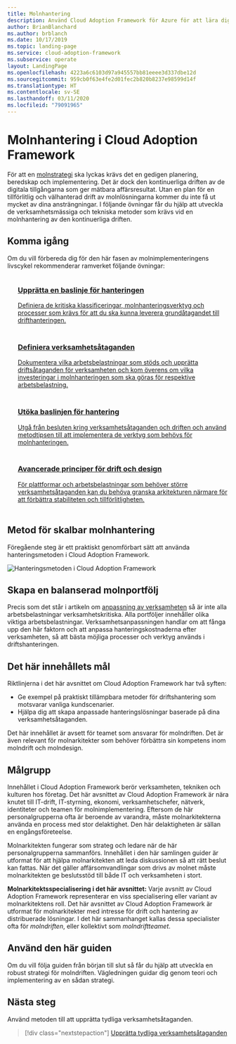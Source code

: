 ```yaml
---
title: Molnhantering
description: Använd Cloud Adoption Framework för Azure för att lära dig hur du utvecklar de verksamhetsmetoder och tekniska metoder som du behöver för effektiv molnhantering.
author: BrianBlanchard
ms.author: brblanch
ms.date: 10/17/2019
ms.topic: landing-page
ms.service: cloud-adoption-framework
ms.subservice: operate
layout: LandingPage
ms.openlocfilehash: 4223a6c6103d97a945557bb81eeee3d337dbe12d
ms.sourcegitcommit: 959cb0f63e4fe2d01fec2b820b8237e98599d14f
ms.translationtype: HT
ms.contentlocale: sv-SE
ms.lasthandoff: 03/11/2020
ms.locfileid: "79091965"
---
```

# <a name="cloud-management-in-the-cloud-adoption-framework"></a>Molnhantering i Cloud Adoption Framework

För att en [molnstrategi](../strategy/index.md) ska lyckas krävs det en gedigen planering, beredskap och implementering. Det är dock den kontinuerliga driften av de digitala tillgångarna som ger mätbara affärsresultat. Utan en plan för en tillförlitlig och välhanterad drift av molnlösningarna kommer du inte få ut mycket av dina ansträngningar. I följande övningar får du hjälp att utveckla de verksamhetsmässiga och tekniska metoder som krävs vid en molnhantering av den kontinuerliga driften.

## <a name="getting-started"></a>Komma igång

Om du vill förbereda dig för den här fasen av molnimplementeringens livscykel rekommenderar ramverket följande övningar:

<!-- markdownlint-disable MD033 -->
<ul class="panelContent cardsF">
    <li style="display: flex; flex-direction: column;">
        <a href="./azure-management-guide/index.md">
            <div class="cardSize">
                <div class="cardPadding" style="padding-bottom:10px;">
                    <div class="card" style="padding-bottom:10px;">
                        <div class="cardImageOuter">
                            <div class="cardImage">
                                <img alt="" src="../_images/icons/1.png" data-linktype="external">
                            </div>
                        </div>
                        <div class="cardText" style="padding-left:0px;">
                            <h3>Upprätta en baslinje för hanteringen</h3>
Definiera de kritiska klassificeringar, molnhanteringsverktyg och processer som krävs för att du ska kunna leverera grundåtagandet till drifthanteringen.
                        </div>
                    </div>
                </div>
            </div>
        </a>
    </li>
    <li style="display: flex; flex-direction: column;">
        <a href="./considerations/business-alignment.md">
            <div class="cardSize">
                <div class="cardPadding" style="padding-bottom:10px;">
                    <div class="card" style="padding-bottom:10px;">
                        <div class="cardImageOuter">
                            <div class="cardImage">
                                <img alt="" src="../_images/icons/2.png" data-linktype="external">
                            </div>
                        </div>
                        <div class="cardText" style="padding-left:0px;">
                            <h3>Definiera verksamhetsåtaganden</h3>
Dokumentera vilka arbetsbelastningar som stöds och upprätta driftsåtaganden för verksamheten och kom överens om vilka investeringar i molnhanteringen som ska göras för respektive arbetsbelastning.
                        </div>
                    </div>
                </div>
            </div>
        </a>
    </li>
    <li style="display: flex; flex-direction: column;">
        <a href="./best-practices.md">
            <div class="cardSize">
                <div class="cardPadding" style="padding-bottom:10px;">
                    <div class="card" style="padding-bottom:10px;">
                        <div class="cardImageOuter">
                            <div class="cardImage">
                                <img alt="" src="../_images/icons/3.png" data-linktype="external">
                            </div>
                        </div>
                        <div class="cardText" style="padding-left:0px;">
                            <h3>Utöka baslinjen för hantering</h3>
Utgå från besluten kring verksamhetsåtaganden och driften och använd metodtipsen till att implementera de verktyg som behövs för molnhanteringen.
                        </div>
                    </div>
                </div>
            </div>
        </a>
    </li>
    <li style="display: flex; flex-direction: column;">
        <a href="./design-principles.md">
            <div class="cardSize">
                <div class="cardPadding" style="padding-bottom:10px;">
                    <div class="card" style="padding-bottom:10px;">
                        <div class="cardImageOuter">
                            <div class="cardImage">
                                <img alt="" src="../_images/icons/4.png" data-linktype="external">
                            </div>
                        </div>
                        <div class="cardText" style="padding-left:0px;">
                            <h3>Avancerade principer för drift och design</h3>
För plattformar och arbetsbelastningar som behöver större verksamhetsåtaganden kan du behöva granska arkitekturen närmare för att förbättra stabiliteten och tillförlitligheten.
                        </div>
                    </div>
                </div>
            </div>
        </a>
    </li>
</ul>
<!-- markdownlint-enable MD033 -->

## <a name="scalable-cloud-management-methodology"></a>Metod för skalbar molnhantering

Föregående steg är ett praktiskt genomförbart sätt att använda hanteringsmetoden i Cloud Adoption Framework.

![Hanteringsmetoden i Cloud Adoption Framework](../_images/manage/caf-manage.png)

## <a name="create-a-balanced-cloud-portfolio"></a>Skapa en balanserad molnportfölj

Precis som det står i artikeln om [anpassning av verksamheten](./considerations/business-alignment.md) så är inte alla arbetsbelastningar verksamhetskritiska. Alla portföljer innehåller olika viktiga arbetsbelastningar. Verksamhetsanpassningen handlar om att fånga upp den här faktorn och att anpassa hanteringskostnaderna efter verksamheten, så att bästa möjliga processer och verktyg används i driftshanteringen.

## <a name="objective-of-this-content"></a>Det här innehållets mål

Riktlinjerna i det här avsnittet om Cloud Adoption Framework har två syften:

- Ge exempel på praktiskt tillämpbara metoder för driftshantering som motsvarar vanliga kundscenarier.
- Hjälpa dig att skapa anpassade hanteringslösningar baserade på dina verksamhetsåtaganden.

Det här innehållet är avsett för teamet som ansvarar för molndriften. Det är även relevant för molnarkitekter som behöver förbättra sin kompetens inom molndrift och molndesign.

## <a name="intended-audience"></a>Målgrupp

Innehållet i Cloud Adoption Framework berör verksamheten, tekniken och kulturen hos företag. Det här avsnittet av Cloud Adoption Framework är nära knutet till IT-drift, IT-styrning, ekonomi, verksamhetschefer, nätverk, identiteter och teamen för molnimplementering. Eftersom de här personalgrupperna ofta är beroende av varandra, måste molnarkitekterna använda en process med stor delaktighet. Den här delaktigheten är sällan en engångsföreteelse.

Molnarkitekten fungerar som strateg och ledare när de här personalgrupperna sammanförs. Innehållet i den här samlingen guider är utformat för att hjälpa molnarkitekten att leda diskussionen så att rätt beslut kan fattas. När det gäller affärsomvandlingar som drivs av molnet måste molnarkitekten ge beslutsstöd till både IT och verksamheten i stort.

**Molnarkitektsspecialisering i det här avsnittet:** Varje avsnitt av Cloud Adoption Framework representerar en viss specialisering eller variant av molnarkitektens roll. Det här avsnittet av Cloud Adoption Framework är utformat för molnarkitekter med intresse för drift och hantering av distribuerade lösningar. I det här sammanhanget kallas dessa specialister ofta för *molndriften*, eller kollektivt som *molndriftteamet*.

## <a name="use-this-guide"></a>Använd den här guiden

Om du vill följa guiden från början till slut så får du hjälp att utveckla en robust strategi för molndriften. Vägledningen guidar dig genom teori och implementering av en sådan strategi.

<!-- For a crash course on the theory and quick access to Azure implementation, get started with the [governance guides overview](). Using this guidance, you can start small and iteratively improve your governance needs in parallel with cloud adoption efforts. -->

## <a name="next-steps"></a>Nästa steg

Använd metoden till att upprätta tydliga verksamhetsåtaganden.

> [!div class="nextstepaction"]
> [Upprätta tydliga verksamhetsåtaganden](./considerations/business-alignment.md)
